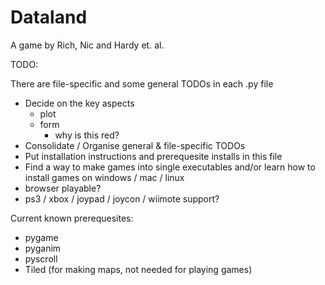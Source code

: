 # Dataland
A game by Rich, Nic and Hardy et. al.

TODO:

There are file-specific and some general TODOs in each .py file

- Decide on the key aspects
  - plot
  - form
    - why is this red?
- Consolidate / Organise general & file-specific TODOs
- Put installation instructions and prerequesite installs in this file
- Find a way to make games into single executables and/or learn how to install games on windows / mac / linux
- browser playable?
- ps3 / xbox / joypad / joycon / wiimote support?

Current known prerequesites:
- pygame
- pyganim
- pyscroll
- Tiled (for making maps, not needed for playing games)
